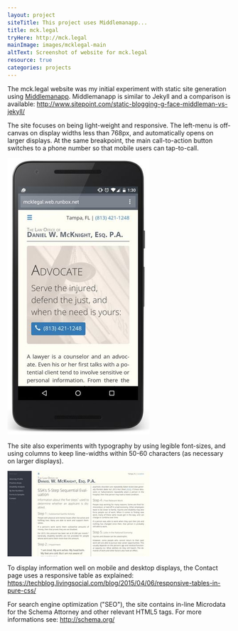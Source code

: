 ```yaml
---
layout: project
siteTitle: This project uses Middlemanapp...
title: mck.legal
tryHere: http://mck.legal
mainImage: images/mcklegal-main
altText: Screenshot of website for mck.legal
resource: true
categories: projects
---
```

The mck.legal website was my initial experiment with static site generation using [Middlemanapp](https://middlemanapp.com/). Middlemanapp is similar to Jekyll and a comparison is available: <http://www.sitepoint.com/static-blogging-g-face-middleman-vs-jekyll/>

The site focuses on being light-weight and responsive. The left-menu is off-canvas on display widths less than 768px, and automatically opens on larger displays. At the same breakpoint, the main call-to-action button switches to a phone number so that mobile users can tap-to-call.

<picture>
	<source media="(min-width: 640px)" srcset="images/mcklegal-mobile-medium_1x.jpg 1x, images/mcklegal-mobile-medium_2x.jpg 2x">
	<source media="(min-width: 320px)" srcset="images/mcklegal-mobile-small_1x.jpg 1x, images/mcklegal-mobile-small_2x.jpg 2x">
	<img src="images/mcklegal-mobile-small_1x.jpg" alt="Screenshot of search page with mouse hovering video.">
</picture>

The site also experiments with typography by using legible font-sizes, and using columns to keep line-widths within 50-60 characters (as necessary on larger displays).

<picture>
	<source media="(min-width: 640px)" srcset="images/mcklegal-wide-medium_1x.jpg 1x, images/mcklegal-wide-medium_2x.jpg 2x">
	<source media="(min-width: 320px)" srcset="images/mcklegal-wide-small_1x.jpg 1x, images/mcklegal-wide-small_2x.jpg 2x">
	<img src="images/mcklegal-wide-small_1x.jpg" alt="Screenshot of search page with mouse hovering video.">
</picture>

To display information well on mobile and desktop displays, the Contact page uses a responsive table as explained: <https://techblog.livingsocial.com/blog/2015/04/06/responsive-tables-in-pure-css/>

For search engine optimization ("SEO"), the site contains in-line Microdata for the Schema Attorney and other relevant HTML5 tags. For more informations see: <http://schema.org/>
